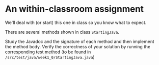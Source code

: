 # An within-classroom assignment

We'll deal with (or start) this one in class so you know what to expect.

There are several methods shown in class `StartingJava`.

Study the Javadoc and the signature of each method and then implement the method body.
Verify the correctness of your solution by running the corresponding test method 
(to be found in `/src/test/java/week1_0/StartingJava.java`)

